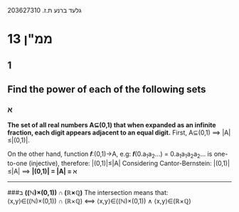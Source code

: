 גלעד ברנע ת.ז. 203627310
# ממ"ן 13
## 1
**Find the power of each of the following sets**
---

### א
**The set of all real numbers A⊆(0,1) that when expanded as an infinite fraction, each digit appears adjacent to an equal digit.**
<thin>
First, A⊆(0,1) ⟹ |A|≤|(0,1)|.

On the other hand, function 𝒇:(0,1)→A, e.g: 𝒇(0.a<sub>1</sub>a<sub>2</sub>...) = 0.a<sub>1</sub>a<sub>1</sub>a<sub>2</sub>a<sub>2</sub>... is one-to-one (injective), therefore:
|(0,1)|≤|A|
Considering Cantor-Bernstein: |(0,1)|≤|A| ⟹ **|(0,1)| = |A| = ℵ**

---
###ב
**((ℕ)×(0,1)) ∩ (ℝ×ℚ)**
<thin>
The intersection means that:  
⟨x,y⟩∈((ℕ)×(0,1)) ∩ (ℝ×ℚ) ⟺ ⟨x,y⟩∈((ℕ)×(0,1)) ∧ ⟨x,y⟩∈(ℝ×ℚ) 